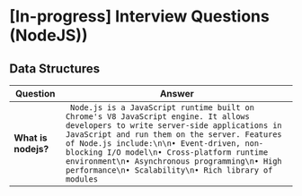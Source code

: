 # [In-progress] Interview Questions (NodeJS))

## Data Structures

| Question | Answer |
| -------- | ------ |
| **What is nodejs?** | ` Node.js is a JavaScript runtime built on Chrome's V8 JavaScript engine. It allows developers to write server-side applications in JavaScript and run them on the server. Features of Node.js include:\n\n• Event-driven, non-blocking I/O model\n• Cross-platform runtime environment\n• Asynchronous programming\n• High performance\n• Scalability\n• Rich library of modules` |
